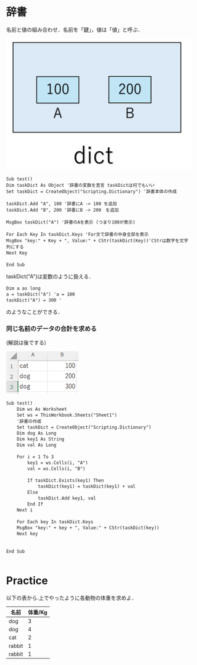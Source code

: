# 辞書
名前と値の組み合わせ．名前を「鍵」，値は「値」と呼ぶ．

![|400x300](attachments/Clipboard%20-%202025-03-05%2003.24.53.png)


```
Sub test()
Dim taskDict As Object '辞書の変数を宣言 taskDictは何でもいい
Set taskDict = CreateObject("Scripting.Dictionary") '辞書本体の作成

taskDict.Add "A", 100 '辞書にA -> 100 を追加
taskDict.Add "B", 200 '辞書にB -> 200　を追加

MsgBox taskDict("A") '辞書のAを表示 (つまり100が表示)

For Each Key In taskDict.Keys 'For文で辞書の中身全部を表示
MsgBox "key:" + Key + ", Value:" + CStr(taskDict(Key))'CStrは数字を文字列にする
Next Key

End Sub

```

taskDict("A")は変数のように扱える．
```
Dim a as long
a = taskDict("A") 'a = 100 
taskDict("A") = 300 ' 
```
のようなことができる．


### 同じ名前のデータの合計を求める
(解説は後でする)

![](attachments/Clipboard%20-%202025-03-05%2003.31.12%201.png)

```
Sub test()
    Dim ws As Worksheet
    Set ws = ThisWorkbook.Sheets("Sheet1")
    '辞書の作成
    Set taskDict = CreateObject("Scripting.Dictionary")
    Dim dog As Long
    Dim key1 As String
    Dim val As Long
    
    For i = 1 To 3
        key1 = ws.Cells(i, "A")
        val = ws.Cells(i, "B")
        
        If taskDict.Exists(key1) Then
            taskDict(key1) = taskDict(key1) + val
        Else
            taskDict.Add key1, val
        End If
    Next i
      
    For Each key In taskDict.Keys
    MsgBox "key:" + key + ", Value:" + CStr(taskDict(key))
    Next key
    
    
End Sub


```

# Practice
以下の表から.上でやったように各動物の体重を求めよ．

| 名前     | 体重/Kg |
| ------ | ----- |
| dog    | 3     |
| dog    | 4     |
| cat    | 2     |
| rabbit | 1     |
| rabbit | 1     |

